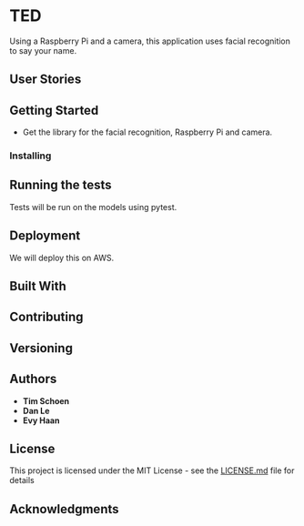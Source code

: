 # TED
Using a Raspberry Pi and a camera, this application uses facial recognition to say your name.

## User Stories

## Getting Started

- Get the library for the facial recognition, Raspberry Pi and camera.

### Installing


## Running the tests

Tests will be run on the models using pytest.


## Deployment

We will deploy this on AWS.

## Built With


## Contributing


## Versioning

 

## Authors

* **Tim Schoen** 
* **Dan Le** 
* **Evy Haan** 

## License

This project is licensed under the MIT License - see the [LICENSE.md](LICENSE.md) file for details

## Acknowledgments
